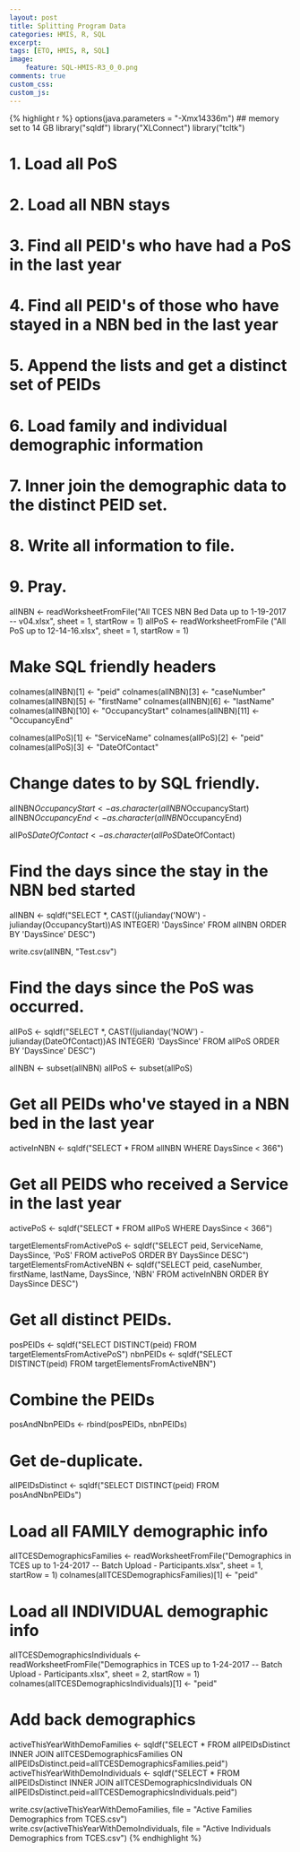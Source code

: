 ```yaml
---
layout: post
title: Splitting Program Data
categories: HMIS, R, SQL
excerpt: 
tags: [ETO, HMIS, R, SQL]
image: 
    feature: SQL-HMIS-R3_0_0.png
comments: true
custom_css:
custom_js: 
---
```


{% highlight r %}
options(java.parameters = "-Xmx14336m")  ## memory set to 14 GB
library("sqldf")
library("XLConnect")
library("tcltk")

# 1. Load all PoS 
# 2. Load all NBN stays
# 3. Find all PEID's who have had a PoS in the last year
# 4. Find all PEID's of those who have stayed in a NBN bed in the last year
# 5. Append the lists and get a distinct set of PEIDs
# 6. Load family and individual demographic information
# 7. Inner join the demographic data to the distinct PEID set.
# 8. Write all information to file.
# 9. Pray.


allNBN <- readWorksheetFromFile("All TCES NBN Bed Data up to 1-19-2017 -- v04.xlsx", sheet = 1, startRow = 1)
allPoS <- readWorksheetFromFile ("All PoS up to 12-14-16.xlsx", sheet = 1, startRow = 1)

# Make SQL friendly headers
colnames(allNBN)[1] <- "peid"
colnames(allNBN)[3] <- "caseNumber"
colnames(allNBN)[5] <- "firstName"
colnames(allNBN)[6] <- "lastName"
colnames(allNBN)[10] <- "OccupancyStart"
colnames(allNBN)[11] <- "OccupancyEnd"


colnames(allPoS)[1] <- "ServiceName"
colnames(allPoS)[2] <- "peid"
colnames(allPoS)[3] <- "DateOfContact"

# Change dates to by SQL friendly.
allNBN$OccupancyStart <- as.character(allNBN$OccupancyStart)
allNBN$OccupancyEnd <- as.character(allNBN$OccupancyEnd)

allPoS$DateOfContact <- as.character(allPoS$DateOfContact)

# Find the days since the stay in the NBN bed started
allNBN <- sqldf("SELECT *, CAST((julianday('NOW') - julianday(OccupancyStart))AS INTEGER) 'DaysSince' 
                FROM allNBN 
                ORDER BY 'DaysSince' DESC")

write.csv(allNBN, "Test.csv")

# Find the days since the PoS was occurred.
allPoS <- sqldf("SELECT *, CAST((julianday('NOW') - julianday(DateOfContact))AS INTEGER) 'DaysSince' 
                FROM allPoS 
                ORDER BY 'DaysSince' DESC")


allNBN <- subset(allNBN)
allPoS <- subset(allPoS)

# Get all PEIDs who've stayed in a NBN bed in the last year
activeInNBN <- sqldf("SELECT * FROM allNBN WHERE DaysSince < 366")

# Get all PEIDS who received a Service in the last year
activePoS <- sqldf("SELECT * FROM allPoS WHERE DaysSince < 366")

targetElementsFromActivePoS <- sqldf("SELECT peid, ServiceName, DaysSince, 'PoS' FROM activePoS ORDER BY DaysSince DESC")
targetElementsFromActiveNBN <- sqldf("SELECT peid, caseNumber, firstName, lastName, DaysSince, 'NBN' FROM activeInNBN ORDER BY DaysSince DESC") 

# Get all distinct PEIDs.
posPEIDs <- sqldf("SELECT DISTINCT(peid) FROM targetElementsFromActivePoS")
nbnPEIDs <- sqldf("SELECT DISTINCT(peid) FROM targetElementsFromActiveNBN")

# Combine the PEIDs
posAndNbnPEIDs <- rbind(posPEIDs, nbnPEIDs)

# Get de-duplicate.
allPEIDsDistinct <- sqldf("SELECT DISTINCT(peid) FROM posAndNbnPEIDs")

# Load all FAMILY demographic info
allTCESDemographicsFamilies <- readWorksheetFromFile("Demographics in TCES up to 1-24-2017 -- Batch Upload - Participants.xlsx", sheet = 1, startRow = 1)
colnames(allTCESDemographicsFamilies)[1] <- "peid"

# Load all INDIVIDUAL demographic info
allTCESDemographicsIndividuals <- readWorksheetFromFile("Demographics in TCES up to 1-24-2017 -- Batch Upload - Participants.xlsx", sheet = 2, startRow = 1)
colnames(allTCESDemographicsIndividuals)[1] <- "peid"


# Add back demographics
activeThisYearWithDemoFamilies <- sqldf("SELECT * FROM allPEIDsDistinct INNER JOIN allTCESDemographicsFamilies ON allPEIDsDistinct.peid=allTCESDemographicsFamilies.peid")
activeThisYearWithDemoIndividuals <- sqldf("SELECT * FROM allPEIDsDistinct INNER JOIN allTCESDemographicsIndividuals ON allPEIDsDistinct.peid=allTCESDemographicsIndividuals.peid")

write.csv(activeThisYearWithDemoFamilies, file = "Active Families Demographics from TCES.csv")
write.csv(activeThisYearWithDemoIndividuals, file = "Active Individuals Demographics from TCES.csv")
{% endhighlight %}